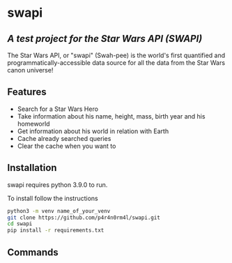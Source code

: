 # swapi
## _A test project for the Star Wars API (SWAPI)_

The Star Wars API, or "swapi" (Swah-pee) is the world's first quantified and programmatically-accessible data source for all the data from the Star Wars canon universe!

## Features

- Search for a Star Wars Hero
- Take information about his name, height, mass, birth year and his homeworld
- Get information about his world in relation with Earth
- Cache already searched queries
- Clear the cache when you want to

## Installation

swapi requires python 3.9.0 to run.

To install follow the instructions

```sh
python3 -m venv name_of_your_venv
git clone https://github.com/p4r4n0rm4l/swapi.git
cd swapi
pip install -r requirements.txt
```

## Commands
